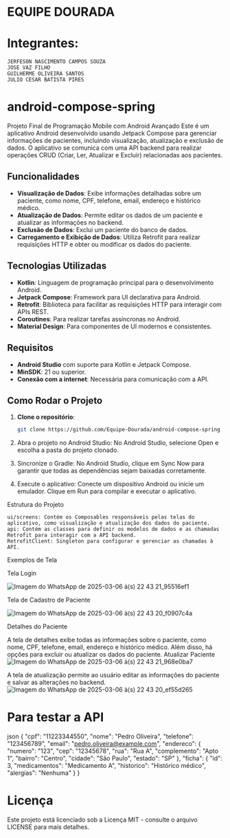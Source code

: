 # EQUIPE DOURADA
# Integrantes:
    JERFESON NASCIMENTO CAMPOS SOUZA
    JOSE VAZ FILHO
    GUILHERME OLIVEIRA SANTOS
    JULIO CESAR BATISTA PIRES
# android-compose-spring
Projeto Final de Programação Mobile com Android Avançado
Este é um aplicativo Android desenvolvido usando Jetpack Compose para gerenciar informações de pacientes, incluindo visualização, atualização e exclusão de dados. O aplicativo se comunica com uma API backend para realizar operações CRUD (Criar, Ler, Atualizar e Excluir) relacionadas aos pacientes.

## Funcionalidades

- **Visualização de Dados**: Exibe informações detalhadas sobre um paciente, como nome, CPF, telefone, email, endereço e histórico médico.
- **Atualização de Dados**: Permite editar os dados de um paciente e atualizar as informações no backend.
- **Exclusão de Dados**: Exclui um paciente do banco de dados.
- **Carregamento e Exibição de Dados**: Utiliza Retrofit para realizar requisições HTTP e obter ou modificar os dados do paciente.

## Tecnologias Utilizadas

- **Kotlin**: Linguagem de programação principal para o desenvolvimento Android.
- **Jetpack Compose**: Framework para UI declarativa para Android.
- **Retrofit**: Biblioteca para facilitar as requisições HTTP para interagir com APIs REST.
- **Coroutines**: Para realizar tarefas assíncronas no Android.
- **Material Design**: Para componentes de UI modernos e consistentes.

## Requisitos

- **Android Studio** com suporte para Kotlin e Jetpack Compose.
- **MinSDK**: 21 ou superior.
- **Conexão com a internet**: Necessária para comunicação com a API.

## Como Rodar o Projeto

1. **Clone o repositório**:
   ```bash
   git clone https://github.com/Equipe-Dourada/android-compose-spring

2. Abra o projeto no Android Studio:
        No Android Studio, selecione Open e escolha a pasta do projeto clonado.

3. Sincronize o Gradle:
        No Android Studio, clique em Sync Now para garantir que todas as dependências sejam baixadas corretamente.

4. Execute o aplicativo:
        Conecte um dispositivo Android ou inicie um emulador.
        Clique em Run para compilar e executar o aplicativo.

Estrutura do Projeto

    ui/screens: Contém os Composables responsáveis pelas telas do aplicativo, como visualização e atualização dos dados do paciente.
    api: Contém as classes para definir os modelos de dados e as chamadas Retrofit para interagir com a API backend.
    RetrofitClient: Singleton para configurar e gerenciar as chamadas à API.

Exemplos de Tela

Tela Login

![Imagem do WhatsApp de 2025-03-06 à(s) 22 43 21_95516ef1](https://github.com/user-attachments/assets/033fb7d6-a616-48dd-9690-462acb88b597)

Tela de Cadastro de Paciente

![Imagem do WhatsApp de 2025-03-06 à(s) 22 43 20_f0907c4a](https://github.com/user-attachments/assets/d51e176a-3d54-403f-863c-e2bd870939f4)


Detalhes do Paciente

A tela de detalhes exibe todas as informações sobre o paciente, como nome, CPF, telefone, email, endereço e histórico médico. Além disso, há opções para excluir ou atualizar os dados do paciente.
Atualizar Paciente
![Imagem do WhatsApp de 2025-03-06 à(s) 22 43 21_968e0ba7](https://github.com/user-attachments/assets/ed77f814-f0d0-4cf9-9e80-9b49bd5e1f7c)


A tela de atualização permite ao usuário editar as informações do paciente e salvar as alterações no backend.
![Imagem do WhatsApp de 2025-03-06 à(s) 22 43 20_ef55d265](https://github.com/user-attachments/assets/59744760-1981-4fb8-b53b-5d0af0fa0288)


# Para testar a API
json {
    "cpf": "11223344550",
    "nome": "Pedro Oliveira",
    "telefone": "123456789",
    "email": "pedro.oliveira@example.com",
    "endereco": {
        "numero": "123",
        "cep": "12345678",
        "rua": "Rua A",
        "complemento": "Apto 1",
        "bairro": "Centro",
        "cidade": "São Paulo",
        "estado": "SP"
    },
    "ficha": {
        "id": 3,
        "medicamentos": "Medicamento A",
        "historico": "Histórico médico",
        "alergias": "Nenhuma"
    }
}
# Licença

Este projeto está licenciado sob a Licença MIT - consulte o arquivo LICENSE para mais detalhes.
